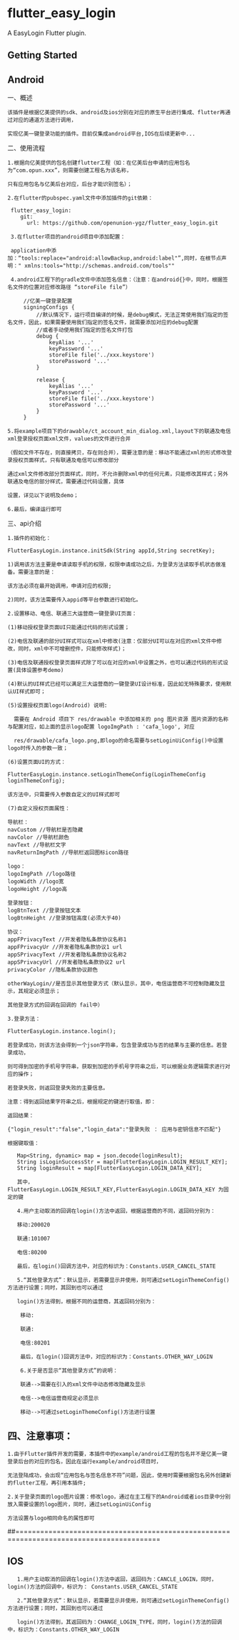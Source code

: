 # flutter_easy_login

A EasyLogin Flutter plugin.

## Getting Started

## Android

一、概述

    该插件是根据亿美提供的sdk、android及ios分别在对应的原生平台进行集成、flutter再通过对应的通道方法进行调用，

    实现亿美一键登录功能的插件。目前仅集成android平台,IOS在后续更新中...

二、使用流程

    1.根据向亿美提供的包名创建flutter工程（如：在亿美后台申请的应用包名为“com.opun.xxx”，则需要创建工程名为该名称，

    只有应用包名与亿美后台对应，后台才能识别签名）；

    2.在flutter的pubspec.yaml文件中添加插件的git依赖：

     flutter_easy_login:
        git:
          url: https://github.com/openunion-ygz/flutter_easy_login.git

     3.在flutter项目的android项目中添加配置：

     application中添加：“tools:replace="android:allowBackup,android:label"”,同时，在根节点声明：" xmlns:tools="http://schemas.android.com/tools""

     4.android工程下的gradle文件中添加签名信息：（注意：在android{}中，同时，根据签名文件的位置对应修改路径 “storeFile file”）

         //亿美一键登录配置
         signingConfigs {
             //默认情况下，运行项目编译的时候，是debug模式，无法正常使用我们指定的签名文件，因此，如果需要使用我们指定的签名文件，就需要添加对应的debug配置
             //或者手动使用我们指定的签名文件打包
             debug {
                 keyAlias '...'
                 keyPassword '...'
                 storeFile file('../xxx.keystore')
                 storePassword '...'
             }

             release {
                 keyAlias '...'
                 keyPassword '...'
                 storeFile file('../xxx.keystore')
                 storePassword '...'
             }
         }

    5.将example项目下的drawable/ct_account_min_dialog.xml,layout下的联通及电信xml登录授权页面xml文件，values的文件进行合并

    （假如文件不存在，则直接拷贝，存在则合并），需要注意的是：移动不能通过xml的形式修改登录授权页面样式，只有联通及电信可以修改部分

    通过xml文件修改部分页面样式，同时，不允许删除xml中的任何元素，只能修改其样式；另外联通及电信的部分样式，需要通过代码设置，具体

    设置，详见以下说明及demo；

    6.最后，编译运行即可

三、api介绍

    1.插件的初始化：

    FlutterEasyLogin.instance.initSdk(String appId,String secretKey);

    1)调用该方法主要是申请读取手机的权限，权限申请成功之后，为登录方法读取手机状态做准备。需要注意的是：

    该方法必须在最开始调用，申请对应的权限;

    2)同时，该方法需要传入appid等平台参数进行初始化。

    2.设置移动、电信、联通三大运营商一键登录UI页面：

    (1)移动授权登录页面UI只能通过代码的形式设置；

    (2)电信及联通的部分UI样式可以在xml中修改(注意：仅部分UI可以在对应的xml文件中修改，同时，xml中不可增删控件，只能修改样式)；

    (3)电信及联通授权登录页面样式除了可以在对应的xml中设置之外，也可以通过代码的形式设置(具体设置参考demo)

    (4)默认的UI样式已经可以满足三大运营商的一键登录UI设计标准，因此如无特殊要求，使用默认UI样式即可；

    (5)设置授权页面logo(Android) 说明:

      需要在 Android 项目下 res/drawable 中添加相关的 png 图片资源 图片资源的名称与配置对应，如上面的显示logo配置 logoImgPath : 'cafa_logo', 对应

      res/drawable/cafa_logo.png,即logo的命名需要与setLoginUiConfig()中设置logo时传入的参数一致；

    (6)设置页面UI的方式：

    FlutterEasyLogin.instance.setLoginThemeConfig(LoginThemeConfig loginThemeConfig);

    该方法中，只需要传入参数自定义的UI样式即可

    (7)自定义授权页面属性：

    导航栏：
    navCustom //导航栏是否隐藏
    navColor //导航栏颜色
    navText //导航栏文字
    navReturnImgPath //导航栏返回图标icon路径

    logo：
    logoImgPath //logo路径
    logoWidth //logo宽
    logoHeight //logo高

    登录按钮：
    logBtnText //登录按钮文本
    logBtnHeight //登录按钮高度(必须大于40)

    协议：
    appFPrivacyText //开发者隐私条款协议名称1
    appFPrivacyUr //开发者隐私条款协议1 url
    appSPrivacyText //开发者隐私条款协议名称2
    appSPrivacyUrl //开发者隐私条款协议2 url
    privacyColor //隐私条款协议颜色

    otherWayLogin//是否显示其他登录方式（默认显示，其中，电信运营商不可控制隐藏及显示，其规定必须显示；

    其他登录方式的回调在回调的 fail中）

    3.登录方法：

    FlutterEasyLogin.instance.login();

    若登录成功，则该方法会得到一个json字符串，包含登录成功与否的结果与主要的信息。若登录成功，

    则可得到加密的手机号字符串，获取到加密的手机号字符串之后，可以根据业务逻辑需求进行对应的操作；

    若登录失败，则返回登录失败的主要信息。

    注意：得到返回结果字符串之后，根据规定的键进行取值，即：

    返回结果：

    {"login_result":"false","login_data":"登录失败 ： 应用与密钥信息不匹配"}

    根据键取值：

       Map<String, dynamic> map = json.decode(loginResult);
       String isLoginSuccessStr = map[FlutterEasyLogin.LOGIN_RESULT_KEY];
       String loginResult = map[FlutterEasyLogin.LOGIN_DATA_KEY];

       其中，FlutterEasyLogin.LOGIN_RESULT_KEY,FlutterEasyLogin.LOGIN_DATA_KEY 为固定的键

       4.用户主动取消的回调在login()方法中返回，根据运营商的不同，返回码分别为：

       移动:200020

       联通:101007

       电信:80200

       最后，在login()回调方法中，对应的标识为：Constants.USER_CANCEL_STATE

       5.“其他登录方式”：默认显示，若需要显示并使用，则可通过setLoginThemeConfig()方法进行设置；同时，其回到也可以通过

       login()方法得到，根据不同的运营商，其返回码分别为：

        移动:

        联通:

        电信:80201

        最后，在login()回调方法中，对应的标识为：Constants.OTHER_WAY_LOGIN

        6.关于是否显示“其他登录方式”的说明：

        联通-->需要在引入的xml文件中动态修改隐藏及显示

        电信-->电信运营商规定必须显示

        移动-->可通过setLoginThemeConfig()方法进行设置


## 四、注意事项：

    1.由于Flutter插件开发的需要，本插件中的example/android工程的包名并不是亿美一键登录后台的对应的包名，因此在运行example/android项目时，

    无法登陆成功，会出现“应用包名与签名信息不符”问题，因此，使用时需要根据包名另外创建新的flutter工程，再引用本插件;

    2.关于登录页面的logo图片设置：修改logo，通过在主工程下的Android或者ios目录中分别放入需要设置的logo图片，同时，通过setLoginUiConfig

    方法设置与logo相同命名的属性即可

##=========================================================================================

## IOS

       1.用户主动取消的回调在login()方法中返回，返回码为：CANCLE_LOGIN，同时，login()方法的回调中，标识为： Constants.USER_CANCEL_STATE

       2.“其他登录方式”：默认显示，若需要显示并使用，则可通过setLoginThemeConfig()方法进行设置；同时，其回到也可以通过

       login()方法得到，其返回码为：CHANGE_LOGIN_TYPE，同时，login()方法的回调中，标识为：Constants.OTHER_WAY_LOGIN

